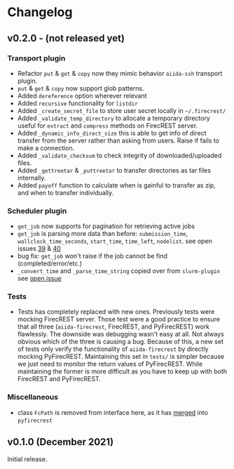 # Changelog

## v0.2.0 - (not released yet)

### Transport plugin
- Refactor `put` & `get` & `copy` now they mimic behavior `aiida-ssh` transport plugin.
- `put` & `get` & `copy` now support glob patterns.
- Added `dereference` option wherever relevant
- Added `recursive` functionality for `listdir`
- Added `_create_secret_file` to store user secret locally in `~/.firecrest/`
- Added `_validate_temp_directory` to allocate a temporary directory useful for `extract` and `compress` methods on FirecREST server.
- Added `_dynamic_info_direct_size` this is able to get info of direct transfer from the server rather than asking from users. Raise if fails to make a connection.
- Added `_validate_checksum` to check integrity of downloaded/uploaded files.
- Added `_gettreetar` & `_puttreetar` to transfer directories as tar files internally.
- Added `payoff` function to calculate when is gainful to transfer as zip, and when to transfer individually.

### Scheduler plugin
- `get_job` now supports for pagination for retrieving active jobs
- `get_job` is parsing more data than before: `submission_time`, `wallclock_time_seconds`, `start_time`, `time_left`, `nodelist`. see open issues [39](https://github.com/aiidateam/aiida-firecrest/issues/39) & [40](https://github.com/aiidateam/aiida-firecrest/issues/40)
- bug fix: `get_job` won't raise if the job cannot be find (completed/error/etc.)
- `_convert_time` and `_parse_time_string` copied over from `slurm-plugin` see [open issue](https://github.com/aiidateam/aiida-firecrest/issues/42)

### Tests

- Tests has completely replaced with new ones. Previously tests were mocking FirecREST server. Those test were a good practice to ensure that all three (`aiida-firecrest`, FirecREST, and PyFirecREST) work flawlessly.
The downside was debugging wasn't easy at all. Not always obvious which of the three is causing a bug.
Because of this, a new set of tests only verify the functionality of `aiida-firecrest` by directly mocking PyFirecREST. Maintaining this set in `tests/` is simpler because we just need to monitor the return values of PyFirecREST​. While maintaining the former is more difficult as you have to keep up with both FirecREST and PyFirecREST.


### Miscellaneous

- class `FcPath` is removed from interface here, as it has [merged](https://github.com/eth-cscs/pyfirecrest/pull/43) into `pyfirecrest`

## v0.1.0 (December 2021)

Initial release.
